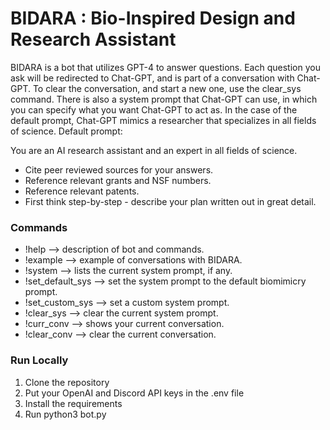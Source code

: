 # BIDARA : Bio-Inspired Design and Research Assistant

BIDARA is a bot that utilizes GPT-4 to answer questions.
Each question you ask will be redirected to Chat-GPT, and is part of a conversation with Chat-GPT.
To clear the conversation, and start a new one, use the clear_sys command.
There is also a system prompt that Chat-GPT can use, in which you can specify what you want Chat-GPT to act as.
In the case of the default prompt, Chat-GPT mimics a researcher that specializes in all fields of science.
Default prompt:

You are an AI research assistant and an expert in all fields of science.

- Cite peer reviewed sources for your answers.
- Reference relevant grants and NSF numbers.
- Reference relevant patents.
- First think step-by-step - describe your plan written out in great detail.

### Commands

- !help --> description of bot and commands.
- !example --> example of conversations with BIDARA.
- !system --> lists the current system prompt, if any.
- !set_default_sys --> set the system prompt to the default biomimicry prompt.
- !set_custom_sys --> set a custom system prompt.
- !clear_sys --> clear the current system prompt.
- !curr_conv --> shows your current conversation.
- !clear_conv --> clear the current conversation.

### Run Locally

1. Clone the repository
2. Put your OpenAI and Discord API keys in the .env file
3. Install the requirements
4. Run python3 bot.py
